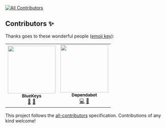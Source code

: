 
<!-- ALL-CONTRIBUTORS-BADGE:START - Do not remove or modify this section -->
[![All Contributors](https://img.shields.io/badge/all_contributors-3-orange.svg?style=for-the-badge)](#contributors-)
<!-- ALL-CONTRIBUTORS-BADGE:END -->
## Contributors ✨

Thanks goes to these wonderful people ([emoji key](https://allcontributors.org/docs/en/emoji-key)):

<!-- ALL-CONTRIBUTORS-LIST:START - Do not remove or modify this section -->
<!-- prettier-ignore-start -->
<!-- markdownlint-disable -->
<table>
  <tr>
    <td align="center"><a href="https://bkjoin.fr/"><img src="https://avatars.githubusercontent.com/u/78284710?v=4?s=150" width="150px;" alt=""/><br /><sub><b>BlueKeys</b></sub>     </a><br /><a href="#ideas-blue-keys" title="Ideas, Planning, & Feedback">🤔</a> <a href="#talk-blue-keys" title="Talks">📢</a></td>
    <td align="center"><a href="https://github.com/features/security"><img src="https://avatars.githubusercontent.com/u/27347476?v=4?s=150" width="150px;" alt=""/><br /><sub><b>Dependabot</b></sub></a><br /><a href="https://github.com/GeekCornerGH/Threema-For-Desktop/commits?author=dependabot" title="Code">💻</a> <a href="#plugin-dependabot" title="Plugin/utility libraries">🔌</a></td>
  </tr>
</table>

<!-- markdownlint-restore -->
<!-- prettier-ignore-end -->

<!-- ALL-CONTRIBUTORS-LIST:END -->

This project follows the [all-contributors](https://github.com/all-contributors/all-contributors) specification. Contributions of any kind welcome!
